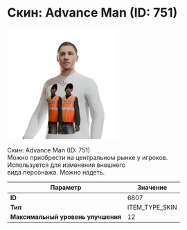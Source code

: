 # Скин: Advance Man (ID: 751)

![Item Image](../img/6807.webp?raw=true)

Скин: Advance Man (ID: 751)<br>Можно приобрести на центральном рынке у игроков.<br>Используется для изменения внешнего<br>вида персонажа. Можно надеть.


| Параметр | Значение |
|----------|----------|
| **ID** | 6807 |
| **Тип** | ITEM_TYPE_SKIN |
| **Максимальный уровень улучшения** | 12 |

